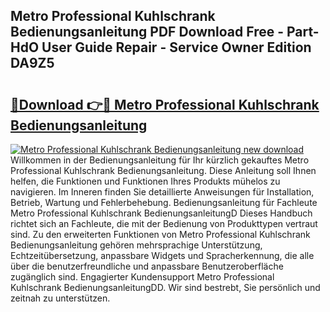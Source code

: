## Metro Professional Kuhlschrank Bedienungsanleitung PDF Download Free - Part-HdO User Guide Repair - Service Owner Edition DA9Z5

# <h2><a href="http://df00f56.blite.top/?on=Metro+Professional+Kuhlschrank+Bedienungsanleitung">🔗Download 👉🔴 Metro Professional Kuhlschrank Bedienungsanleitung</a></h2>

[![Metro Professional Kuhlschrank Bedienungsanleitung new download](https://i.imgur.com/lujVjoI.png)](http://df00f56.blite.top/?on=Metro+Professional+Kuhlschrank+Bedienungsanleitung)
Willkommen in der Bedienungsanleitung für Ihr kürzlich gekauftes Metro Professional Kuhlschrank Bedienungsanleitung. Diese Anleitung soll Ihnen helfen, die Funktionen und Funktionen Ihres Produkts mühelos zu navigieren. Im Inneren finden Sie detaillierte Anweisungen für Installation, Betrieb, Wartung und Fehlerbehebung. Bedienungsanleitung für Fachleute Metro Professional Kuhlschrank BedienungsanleitungD Dieses Handbuch richtet sich an Fachleute, die mit der Bedienung von Produkttypen vertraut sind. Zu den erweiterten Funktionen von Metro Professional Kuhlschrank Bedienungsanleitung gehören mehrsprachige Unterstützung, Echtzeitübersetzung, anpassbare Widgets und Spracherkennung, die alle über die benutzerfreundliche und anpassbare Benutzeroberfläche zugänglich sind. Engagierter Kundensupport Metro Professional Kuhlschrank BedienungsanleitungDD. Wir sind bestrebt, Sie persönlich und zeitnah zu unterstützen.
